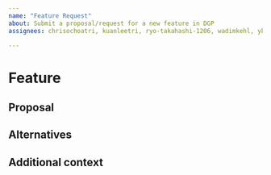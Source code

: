 ```yaml
---
name: "Feature Request"
about: Submit a proposal/request for a new feature in DGP
assignees: chrisochoatri, kuanleetri, ryo-takahashi-1206, wadimkehl, ykkawana-woven

---
```


# Feature

<!--
Here, briefly introduce your feature proposal and your motivation for proposing.
If this is related to another GitHub issue, please link to that issue as well.
-->

## Proposal

<!--
Here, write a clear description of what you want implemented. Go into
technical detail whenever it helps to explain your request or whenever one
particular implementation should be considered over another.
-->

## Alternatives

<!--
Here, write a clear, concise description of any alternative solutions you've
considered, if any.
-->

## Additional context

<!-- Add any other context about the feature request here. -->
